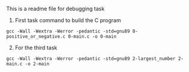 This is a readme file for debugging task

1. First task command to build the C program

`gcc -Wall -Wextra -Werror -pedantic -std=gnu89 0-positive_or_negative.c 0-main.c -o 0-main`

2. For the third task

`gcc -Wall -Wextra -Werror -pedantic -std=gnu89 2-largest_number 2-main.c -o 2-main`
